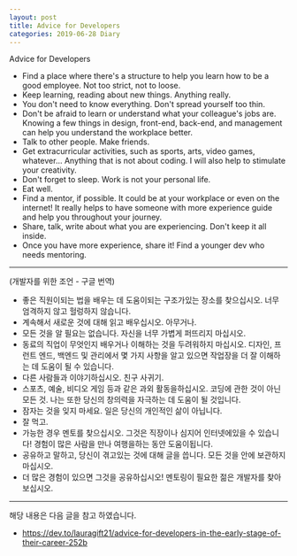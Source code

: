 ```yaml
---
layout: post
title: Advice for Developers 
categories: 2019-06-28 Diary
---
```


Advice for Developers

- Find a place where there's a structure to help you learn how to be a good employee. Not too strict, not to loose.
- Keep learning, reading about new things. Anything really.
- You don't need to know everything. Don't spread yourself too thin.
- Don't be afraid to learn or understand what your colleague's jobs are. Knowing a few things in design, front-end, back-end, and management can help you understand the workplace better.
- Talk to other people. Make friends.
- Get extracurricular activities, such as sports, arts, video games, whatever... Anything that is not about coding. I will also help to stimulate your creativity.
- Don't forget to sleep. Work is not your personal life.
- Eat well.
- Find a mentor, if possible. It could be at your workplace or even on the internet! It really helps to have someone with more experience guide and help you throughout your journey.
- Share, talk, write about what you are experiencing. Don't keep it all inside.
- Once you have more experience, share it! Find a younger dev who needs mentoring.

---

(개발자를 위한 조언 - 구글 번역)

- 좋은 직원이되는 법을 배우는 데 도움이되는 구조가있는 장소를 찾으십시오. 너무 엄격하지 않고 헐렁하지 않습니다.
- 계속해서 새로운 것에 대해 읽고 배우십시오. 아무거나.
- 모든 것을 알 필요는 없습니다. 자신을 너무 가볍게 퍼뜨리지 마십시오.
- 동료의 직업이 무엇인지 배우거나 이해하는 것을 두려워하지 마십시오. 디자인, 프런트 엔드, 백엔드 및 관리에서 몇 가지 사항을 알고 있으면 작업장을 더 잘 이해하는 데 도움이 될 수 있습니다.
- 다른 사람들과 이야기하십시오. 친구 사귀기.
- 스포츠, 예술, 비디오 게임 등과 같은 과외 활동을하십시오. 코딩에 관한 것이 아닌 모든 것. 나는 또한 당신의 창의력을 자극하는 데 도움이 될 것입니다.
- 잠자는 것을 잊지 마세요. 일은 당신의 개인적인 삶이 아닙니다.
- 잘 먹고.
- 가능한 경우 멘토를 찾으십시오. 그것은 직장이나 심지어 인터넷에있을 수 있습니다! 경험이 많은 사람을 만나 여행을하는 동안 도움이됩니다.
- 공유하고 말하고, 당신이 겪고있는 것에 대해 글을 씁니다. 모든 것을 안에 보관하지 마십시오.
- 더 많은 경험이 있으면 그것을 공유하십시오! 멘토링이 필요한 젊은 개발자를 찾아보십시오.



----
해당 내용은 다음 글을 참고 하였습니다.
- https://dev.to/lauragift21/advice-for-developers-in-the-early-stage-of-their-career-252b
